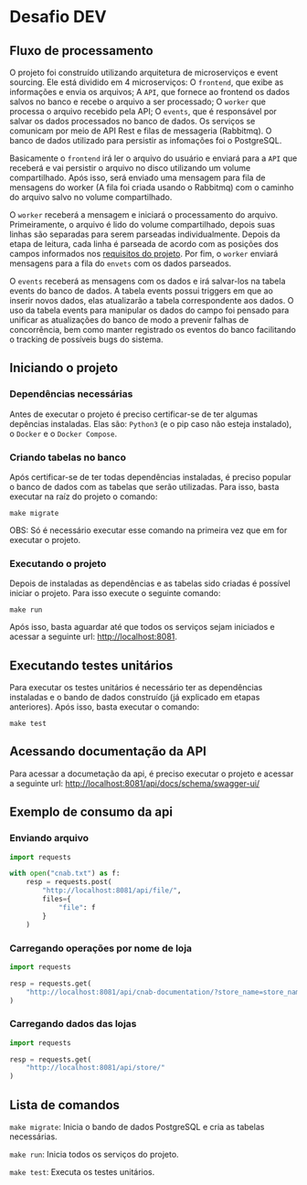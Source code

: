 # Desafio DEV

## Fluxo de processamento

O projeto foi construído utilizando arquitetura de microserviços e event sourcing. Ele está dividido em 4 microserviços: O ```frontend```, que exibe as informações e envia os arquivos; A ```API```, que fornece ao frontend os dados salvos no banco e recebe o arquivo a ser processado; O ```worker``` que processa o arquivo recebido pela API; O ```events```, que é responsável por salvar os dados processados no banco de dados. Os serviços se comunicam por meio de API Rest e filas de messageria (Rabbitmq). O banco de dados utilizado para persistir as infomações foi o PostgreSQL.

Basicamente o ```frontend``` irá ler o arquivo do usuário e enviará para a ```API``` que receberá e vai persistir o arquivo no disco utilizando um volume compartilhado. Após isso, será enviado uma mensagem para fila de mensagens do worker (A fila foi criada usando o Rabbitmq) com o caminho do arquivo salvo no volume compartilhado.

O ```worker``` receberá a mensagem e iniciará o processamento do arquivo. Primeiramente, o arquivo é lido do volume compartilhado, depois suas linhas são separadas para serem parseadas individualmente. Depois da etapa de leitura, cada linha é parseada de acordo com as posições dos campos informados nos [requisitos do projeto](./README_BASE.md). Por fim, o ```worker``` enviará mensagens para a fila do ```envets``` com os dados parseados.

O ```events``` receberá as mensagens com os dados e irá salvar-los na tabela events do banco de dados. A tabela events possui triggers em que ao inserir novos dados, elas atualizarão a tabela correspondente aos dados. O uso da tabela events para manipular os dados do campo foi pensado para unificar as atualizações do banco de modo a prevenir falhas de concorrência, bem como manter registrado os eventos do banco facilitando o tracking de possíveis bugs do sistema.

## Iniciando o projeto

### Dependências necessárias
Antes de executar o projeto é preciso certificar-se de ter algumas depências instaladas. Elas são: ```Python3``` (e o pip caso não esteja instalado), o ```Docker``` e o ```Docker Compose```.

### Criando tabelas no banco
Após certificar-se de ter todas dependências instaladas, é preciso popular o banco de dados com as tabelas que serão utilizadas. Para isso, basta executar na raíz do projeto o comando:

```shell
make migrate
```

OBS: Só é necessário executar esse comando na primeira vez que em for executar o projeto.

### Executando o projeto
Depois de instaladas as dependências e as tabelas sido criadas é possível iniciar o projeto. Para isso execute o seguinte comando:

```shell
make run
```

Após isso, basta aguardar até que todos os serviços sejam iniciados e acessar a seguinte url: [http://localhost:8081](http://localhost:8081).

## Executando testes unitários
Para executar os testes unitários é necessário ter as dependências instaladas e o bando de dados construído (já explicado em etapas anteriores). Após isso, basta executar o comando:

```shell
make test
```

## Acessando documentação da API
Para acessar a documetação da api, é preciso executar o projeto e acessar a seguinte url: [http://localhost:8081/api/docs/schema/swagger-ui/](http://localhost:8081/api/docs/schema/swagger-ui/)

## Exemplo de consumo da api

### Enviando arquivo
```python
import requests

with open("cnab.txt") as f:
    resp = requests.post(
        "http://localhost:8081/api/file/",
        files={
            "file": f
        }
    )
```

### Carregando operações por nome de loja

```python
import requests

resp = requests.get(
    "http://localhost:8081/api/cnab-documentation/?store_name=store_name"
)
```

### Carregando dados das lojas
```python
import requests

resp = requests.get(
    "http://localhost:8081/api/store/"
)
```

## Lista de comandos

```make migrate```: Inicia o bando de dados PostgreSQL e cria as tabelas necessárias.

```make run```: Inicia todos os serviços do projeto.

```make test```: Executa os testes unitários.

